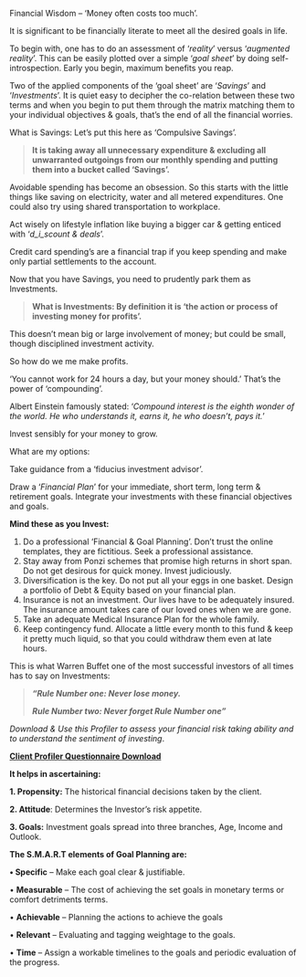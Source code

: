 Financial Wisdom – ‘Money often costs too much’.

It is significant to be financially literate to meet all the desired goals in life.

To begin with, one has to do an assessment of ‘_reality_’ versus ‘_augmented reality_’. This can be easily plotted over a simple ‘_goal sheet_’ by doing self-introspection. Early you begin, maximum benefits you reap.

Two of the applied components of the ‘goal sheet’ are ‘_Savings_’ and ‘_Investments_’. It is quiet easy to decipher the co-relation between these two terms and when you begin to put them through the matrix matching them to your individual objectives & goals, that’s the end of all the financial worries.

What is Savings: Let’s put this here as ‘Compulsive Savings’.

> **It is taking away all unnecessary expenditure & excluding all unwarranted outgoings from our monthly spending and putting them into a bucket called ‘Savings’.**

Avoidable spending has become an obsession. So this starts with the little things like saving on electricity, water and all metered expenditures. One could also try using shared transportation to workplace.

Act wisely on lifestyle inflation like buying a bigger car & getting enticed with ‘_d_i_scount & deals_’.

Credit card spending’s are a financial trap if you keep spending and make only partial settlements to the account.

Now that you have Savings, you need to prudently park them as Investments.

> **What is Investments: By definition it is ‘the action or process of investing money for profits’.**

This doesn’t mean big or large involvement of money; but could be small, though disciplined investment activity.

So how do we me make profits.

‘You cannot work for 24 hours a day, but your money should.’ That’s the power of ‘compounding’.

Albert Einstein famously stated: ‘_Compound interest is the eighth wonder of the world. He who understands it, earns it, he who doesn’t, pays it._’

Invest sensibly for your money to grow.

What are my options:

Take guidance from a ‘fiducius investment advisor’.

Draw a ‘_Financial Plan_’ for your immediate, short term, long term & retirement goals. Integrate your investments with these financial objectives and goals.

**Mind these as you Invest:**

1. Do a professional ‘Financial & Goal Planning’. Don’t trust the online templates, they are fictitious. Seek a professional assistance.
2. Stay away from Ponzi schemes that promise high returns in short span. Do not get desirous for quick money. Invest judiciously.
3. Diversification is the key. Do not put all your eggs in one basket. Design a portfolio of Debt & Equity based on your financial plan.
4. Insurance is not an investment. Our lives have to be adequately insured. The insurance amount takes care of our loved ones when we are gone.
5. Take an adequate Medical Insurance Plan for the whole family.
6. Keep contingency fund. Allocate a little every month to this fund & keep it pretty much liquid, so that you could withdraw them even at late hours.

This is what Warren Buffet one of the most successful investors of all times has to say on Investments:

> **_“Rule Number one: Never lose money._**
>
> **_Rule Number two: Never forget Rule Number one”_**

*Download & Use this Profiler to assess your financial risk taking ability and to understand the sentiment of investing*.

[**Client Profiler Questionnaire Download**](https://iamdeepakweb.wordpress.com/wp-content/uploads/2021/06/client-profiler-questionnaire.pdf)

**It helps in ascertaining:**

**1\. Propensity:** The historical financial decisions taken by the client.

**2\. Attitude**: Determines the Investor’s risk appetite.

**3\. Goals:** Investment goals spread into three branches, Age, Income and Outlook.

**The S.M.A.R.T elements of Goal Planning are:**

**• Specific** – Make each goal clear & justifiable.

• **Measurable** – The cost of achieving the set goals in monetary terms or comfort detriments terms.

• **Achievable** – Planning the actions to achieve the goals

• **Relevant** – Evaluating and tagging weightage to the goals.

• **Time** – Assign a workable timelines to the goals and periodic evaluation of the progress.